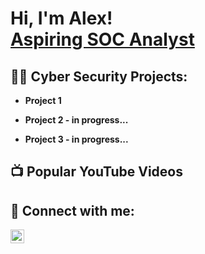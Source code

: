<h1>Hi, I'm Alex! <br/><a href="https://github.com/absec2023">Aspiring SOC Analyst</a> <a href="https://www.linkedin.com/in/absec2023/"></a></h1>

<h2>👨‍💻 Cyber Security Projects:</h2>

- <b>Project 1</b>
  <!-- [Praciting DS & Algos in Python](https://github.com/joshmadakor1/Algorithms-Practice) -->
- <b>Project 2 - in progress...</b>
  
- <b>Project 3 - in progress...</b>
  <!--[Windows EventLog: Failed RDP Logins Source IP to full GeoData Conversion](https://github.com/joshmadakor1/Sentinel-Lab) -->
 

<h2>📺 Popular YouTube Videos</h2>



<h2> 🤳 Connect with me:</h2>

[<img align="left" alt="Absec2023_LinkedIn" width="22px" src="https://cdn.jsdelivr.net/npm/simple-icons@v3/icons/linkedin.svg" />][linkedin]


[linkedin]: https://linkedin.com/in/absec2023

<!--
**absec2023** is a ✨ _special_ ✨ repository because its `README.md` (this file) appears on your GitHub profile.

Here are some ideas to get you started:

- 🔭 I’m currently working on ...
- 🌱 I’m currently learning ...
- 👯 I’m looking to collaborate on ...
- 🤔 I’m looking for help with ...
- 💬 Ask me about ...
- 📫 How to reach me: ...
- 😄 Pronouns: ...
- ⚡ Fun fact: ...
-->
